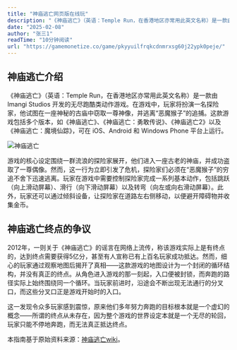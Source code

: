 ```yaml
---
title: "神庙逃亡网页版在线玩"
description: "《神庙逃亡》（英语：Temple Run，在香港地区亦常用此英文名称）是一款由 Imangi Studios 开发的无尽跑酷类动作游戏。在游戏中，玩家将扮演一名探险家，他试图在一座神秘的古庙中窃取一尊神像，并逃离“恶魔猴子”的追捕。在这个网页上在线进行玩吧"
date: "2025-02-08"
author: "张三1"
readTime: "10分钟阅读"
url: "https://gamemonetize.co/game/pkyyuilfrqkcdnmrxsg60j22ypk0peje/"
---
```


## 神庙逃亡介绍

《神庙逃亡》（英语：Temple Run，在香港地区亦常用此英文名称）是一款由 Imangi Studios 开发的无尽跑酷类动作游戏。在游戏中，玩家将扮演一名探险家，他试图在一座神秘的古庙中窃取一尊神像，并逃离“恶魔猴子”的追捕。这款游戏包括多个版本，如《神庙逃亡》、《神庙逃亡：勇敢传说》、《神庙逃亡2》以及《神庙逃亡：魔境仙踪》，可在 iOS、Android 和 Windows Phone 平台上运行。

![神庙逃亡](https://pic3.zhimg.com/v2-76ca5684cc7b580089d77d7ba16f8a2c_1440w.jpg)

游戏的核心设定围绕一群流浪的探险家展开，他们进入一座古老的神庙，并成功盗取了一尊偶像。然而，这一行为立即引发了危机，探险家们必须在“恶魔猴子”的穷追不舍下迅速逃离。玩家在游戏中需要控制探险家完成一系列基本动作，包括跳跃（向上滑动屏幕）、滑行（向下滑动屏幕）以及转弯（向左或向右滑动屏幕）。此外，玩家还可以通过倾斜设备，让探险家在道路左右侧移动，以便避开障碍物并收集金币。

## 神庙逃亡终点的争议

2012年，一则关于《神庙逃亡》的谣言在网络上流传，称该游戏实际上是有终点的，达到终点需要获得5亿分，甚至有人宣称已有上百名玩家成功抵达。然而，细心的玩家通过观察地图后揭开了真相——这款游戏的地图设计为一个封闭的循环结构，并没有真正的终点。从角色进入游戏的那一刻起，入口便被封锁，而奔跑的路径实际上始终围绕同一个循环。当玩家前进时，沿途会不断出现无法通行的分叉口，而这些分叉口正是游戏开始时的入口。

这一发现令众多玩家感到震惊，原来他们多年努力奔跑的目标根本就是一个虚幻的概念——所谓的终点从未存在，因为整个游戏的世界设定本就是一个无尽的轮回，玩家只能不停地奔跑，而无法真正抵达终点。

本指南基于原始资料来源：[神庙逃亡wiki](https://zh.wikipedia.org/wiki/%E7%A5%9E%E5%BA%99%E9%80%83%E4%BA%A1)。
